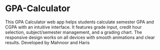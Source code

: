 # GPA-Calculator
This GPA Calculator web app helps students calculate semester GPA and CGPA with an intuitive interface. It features grade input, credit hour selection, subject/semester management, and a grading chart. The responsive design works on all devices with smooth animations and clear results. Developed by Mahnoor and Haris
